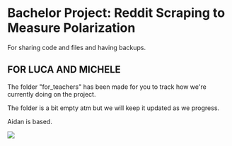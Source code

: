 # Bachelor Project: Reddit Scraping to Measure Polarization
For sharing code and files and having backups.

## FOR LUCA AND MICHELE

The folder "for_teachers" has been made for you to track how we're currently doing on the project. 

The folder is a bit empty atm but we will keep it updated as we progress. 


Aidan is based.

![](https://media.giphy.com/media/lPuW5AlR9AeWzSsIqi/giphy.gif)
